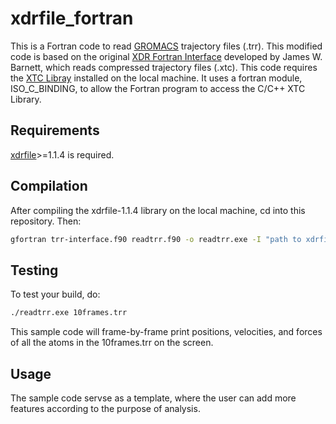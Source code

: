 # xdrfile_fortran

This is a Fortran code to read [GROMACS](http://www.gromacs.org/) trajectory files (.trr). This modified code is based on the original [XDR Fortran Interface](https://gist.github.com/wesbarnett/9728818) developed by James W. Barnett, which reads compressed trajectory files (.xtc). This code requires the [XTC Libray](http://www.gromacs.org/Developer_Zone/Programming_Guide/XTC_Library) installed on the local machine. It uses a fortran module, ISO_C_BINDING, to allow the Fortran program to access the C/C++ XTC Library. 

## Requirements
[xdrfile](http://www.gromacs.org/Developer_Zone/Programming_Guide/XTC_Library)>=1.1.4 is required.

## Compilation

After compiling the xdrfile-1.1.4 library on the local machine, cd into this repository. Then:

```bash
gfortran trr-interface.f90 readtrr.f90 -o readtrr.exe -I "path to xdrfile header files" -L "path to xdrfile library" -lxdrfile
```

## Testing

To test your build, do:

```bash
./readtrr.exe 10frames.trr
```

This sample code will frame-by-frame print positions, velocities, and forces of all the atoms in the 10frames.trr on the screen.

## Usage

The sample code servse as a template, where the user can add more features according to the purpose of analysis.
